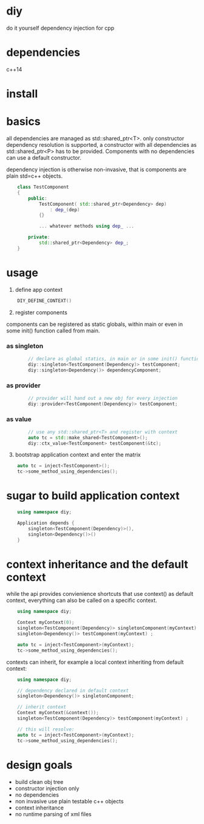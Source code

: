 # diy
do it yourself dependency injection for cpp

# dependencies
c++14

# install

# basics

all dependencies are managed as std::shared_ptr&lt;T&gt;. only constructor dependency resolution is supported, a constructor
with all dependencies as std::shared_ptr&lt;P&gt; has to be provided. Components with no dependencies can use a default constructor.

dependency injection is otherwise non-invasive, that is components are plain std=c++ objects.

```cpp
    class TestComponent
    {
        public:
            TestComponent( std::shared_ptr<Dependency> dep)
                : dep_(dep)
            {}

            ... whatever methods using dep_ ...

        private:
            std::shared_ptr<Dependency> dep_;
    }
```

# usage

1. define app context

```cpp
    DIY_DEFINE_CONTEXT()
```

2. register components

components can be registered as static globals,
within main or even in some init() function called from main.

### as singleton

```cpp
        // declare as global statics, in main or in some init() function called from main
        diy::singleton<TestComponent(Dependency)> testComponent;
        diy::singleton<Dependency()> dependencyComponent;
```
### as provider

```cpp
        // provider will hand out a new obj for every injection
        diy::provider<TestComponent(Dependency)> testComponent;
```
### as value
```cpp
        // use any std::shared_ptr<T> and register with context
        auto tc = std::make_shared<TestComponent>();
        diy::ctx_value<TestComponent> testComponent(&tc);
```        
3. bootstrap application context and enter the matrix
```cpp
    auto tc = inject<TestComponent>();
    tc->some_method_using_dependencies();
```

# sugar to build application context
```cpp
    using namespace diy;

    Application depends {
        singleton<TestComponent(Dependency)>(),
        singleton<Dependency()>()
    }
```

# context inheritance and the default context

while the api provides convienience shortcuts that use context() as
default context, everything can also be called on a specific context.

```cpp
    using namespace diy;

    Context myContext(0);
    singleton<TestComponent(Dependency)> singletonComponent(myContext) ;
    singleton<Dependency()> testComponent(myContext) ;

    auto tc = inject<TestComponent>(myContext);
    tc->some_method_using_dependencies();
```
contexts can inherit, for example a local context inheriting from default context:

```cpp
    using namespace diy;

    // dependency declared in default context
    singleton<Dependency()> singletonComponent;

    // inherit context
    Context myContext(&context());
    singleton<TestComponent(Dependency)> testComponent(myContext) ;

    // this will resolve:
    auto tc = inject<TestComponent>(myContext);
    tc->some_method_using_dependencies();
```


# design goals
- build clean obj tree
- constructor injection only
- no dependencies
- non invasive use plain testable c++ objects
- context inheritance
- no runtime parsing of xml files


